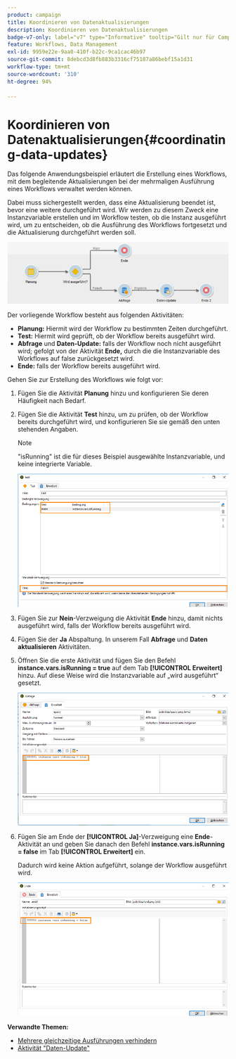 ```yaml
---
product: campaign
title: Koordinieren von Datenaktualisierungen
description: Koordinieren von Datenaktualisierungen
badge-v7-only: label="v7" type="Informative" tooltip="Gilt nur für Campaign Classic v7"
feature: Workflows, Data Management
exl-id: 9959e22e-9aa0-410f-b22c-9ca1cac46b97
source-git-commit: 8debcd3d8fb883b3316cf75187a86bebf15a1d31
workflow-type: tm+mt
source-wordcount: '310'
ht-degree: 94%

---
```


# Koordinieren von Datenaktualisierungen{#coordinating-data-updates}



Das folgende Anwendungsbeispiel erläutert die Erstellung eines Workflows, mit dem begleitende Aktualisierungen bei der mehrmaligen Ausführung eines Workflows verwaltet werden können.

Dabei muss sichergestellt werden, dass eine Aktualisierung beendet ist, bevor eine weitere durchgeführt wird. Wir werden zu diesem Zweck eine Instanzvariable erstellen und im Workflow testen, ob die Instanz ausgeführt wird, um zu entscheiden, ob die Ausführung des Workflows fortgesetzt und die Aktualisierung durchgeführt werden soll.

![](assets/uc_dataupdate_wkf.png)

Der vorliegende Workflow besteht aus folgenden Aktivitäten:

* **Planung:** Hiermit wird der Workflow zu bestimmten Zeiten durchgeführt.
* **Test:** Hiermit wird geprüft, ob der Workflow bereits ausgeführt wird.
* **Abfrage** und **Daten-Update:** falls der Workflow noch nicht ausgeführt wird; gefolgt von der Aktivität **Ende,** durch die die Instanzvariable des Workflows auf false zurückgesetzt wird.
* **Ende:** falls der Workflow bereits ausgeführt wird.

Gehen Sie zur Erstellung des Workflows wie folgt vor:

1. Fügen Sie die Aktivität **Planung** hinzu und konfigurieren Sie deren Häufigkeit nach Bedarf.
1. Fügen Sie die Aktivität **Test** hinzu, um zu prüfen, ob der Workflow bereits durchgeführt wird, und konfigurieren Sie sie gemäß den unten stehenden Angaben.

   >[!NOTE]
   >
   >&quot;isRunning&quot; ist die für dieses Beispiel ausgewählte Instanzvariable, und keine integrierte Variable.

   ![](assets/uc_dataupdate_test.png)

1. Fügen Sie zur **Nein**-Verzweigung die Aktivität **Ende** hinzu, damit nichts ausgeführt wird, falls der Workflow bereits ausgeführt wird.
1. Fügen Sie der **Ja** Abspaltung. In unserem Fall **Abfrage** und **Daten aktualisieren** Aktivitäten.
1. Öffnen Sie die erste Aktivität und fügen Sie den Befehl **instance.vars.isRunning = true** auf dem Tab **[!UICONTROL Erweitert]** hinzu. Auf diese Weise wird die Instanzvariable auf „wird ausgeführt“ gesetzt.

   ![](assets/uc_dataupdate_query.png)

1. Fügen Sie am Ende der **[!UICONTROL Ja]**-Verzweigung eine **Ende**-Aktivität an und geben Sie danach den Befehl **instance.vars.isRunning = false** im Tab **[!UICONTROL Erweitert]** ein.

   Dadurch wird keine Aktion aufgeführt, solange der Workflow ausgeführt wird.

   ![](assets/uc_dataupdate_end.png)

**Verwandte Themen:**

* [Mehrere gleichzeitige Ausführungen verhindern](monitoring-workflow-execution.md#preventing-simultaneous-multiple-executions)
* [Aktivität &quot;Daten-Update&quot;](update-data.md)
